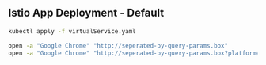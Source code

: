 ## Istio App Deployment - Default
```bash
kubectl apply -f virtualService.yaml

open -a "Google Chrome" "http://seperated-by-query-params.box"
open -a "Google Chrome" "http://seperated-by-query-params.box?platform=mobile"
```
